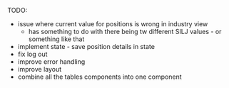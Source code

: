TODO:

- issue where current value for positions is wrong in industry view
  - has something to do with there being tw different SILJ values - or something like that
- implement state - save position details in state
- fix log out
- improve error handling
- improve layout
- combine all the tables components into one component
